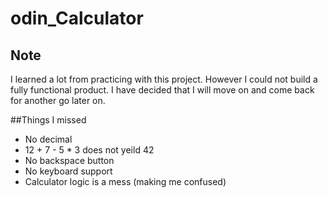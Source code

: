 # odin_Calculator

## Note
I learned a lot from practicing with this project. However I could not build a fully functional product. I have decided that I will move on and come back for another go later on.

##Things I missed
- No decimal
- 12 + 7 - 5 * 3 does not yeild 42
- No backspace button
- No keyboard support
- Calculator logic is a mess (making me confused)
